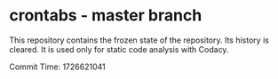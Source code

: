 # crontabs - master branch

This repository contains the frozen state of the repository.
Its history is cleared. It is used only for static code
analysis with Codacy.

Commit Time: 1726621041